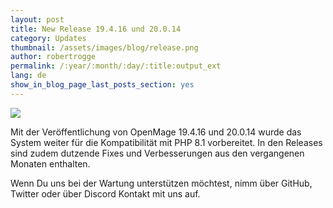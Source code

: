 ```yaml
---
layout: post
title: New Release 19.4.16 und 20.0.14
category: Updates
thumbnail: /assets/images/blog/release.png
author: robertrogge
permalink: /:year/:month/:day/:title:output_ext
lang: de
show_in_blog_page_last_posts_section: yes
---
```


<img src="/images//posts/openmage_contributions_logo_2019_11.png" />

Mit der Veröffentlichung von OpenMage 19.4.16 und 20.0.14 wurde das System weiter für die Kompatibilität mit PHP 8.1 vorbereitet. In den Releases sind zudem dutzende Fixes und Verbesserungen aus den vergangenen Monaten enthalten.

Wenn Du uns bei der Wartung unterstützen möchtest, nimm über GitHub, Twitter oder über Discord Kontakt mit uns auf.



